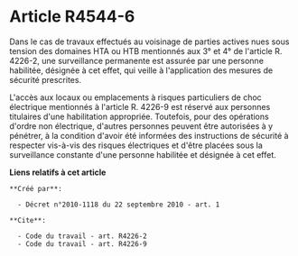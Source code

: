 # Article R4544-6

Dans le cas de travaux effectués au voisinage de parties actives nues sous tension des domaines HTA ou HTB mentionnés aux 3°
et 4° de l'article R. 4226-2, une surveillance permanente est assurée par une personne habilitée, désignée à cet effet, qui
veille à l'application des mesures de sécurité prescrites.

L'accès aux locaux ou emplacements à risques particuliers de choc électrique mentionnés à l'article R. 4226-9 est réservé aux
personnes titulaires d'une habilitation appropriée. Toutefois, pour des opérations d'ordre non électrique, d'autres personnes
peuvent être autorisées à y pénétrer, à la condition d'avoir été informées des instructions de sécurité à respecter vis-à-vis
des risques électriques et d'être placées sous la surveillance constante d'une personne habilitée et désignée à cet effet.

**Liens relatifs à cet article**

	**Créé par**:

	  - Décret n°2010-1118 du 22 septembre 2010 - art. 1

	**Cite**:

	  - Code du travail - art. R4226-2
	  - Code du travail - art. R4226-9
